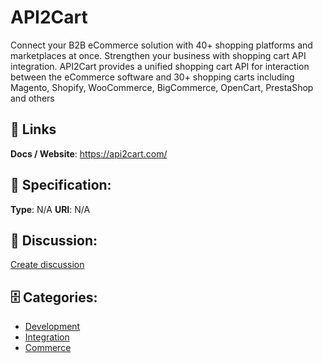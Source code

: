 # API2Cart


Connect your B2B eCommerce solution with 40+ shopping platforms and marketplaces at once. Strengthen your business with shopping cart API integration. API2Cart provides a unified shopping cart API for interaction between the eCommerce software and 30+ shopping carts including Magento, Shopify, WooCommerce, BigCommerce, OpenCart, PrestaShop and others

##  🔗 Links
**Docs / Website**: https://api2cart.com/

## 🧬 Specification:
**Type**: N/A
**URI**: N/A

## 💬 Discussion:
[Create discussion](https://github.com/apis-list/apis-list/discussions/new)

## 🗄️ Categories:
- [Development](https://github.com/apis-list/apis-list#development)
- [Integration](https://github.com/apis-list/apis-list#integration)
- [Commerce](https://github.com/apis-list/apis-list#commerce)



